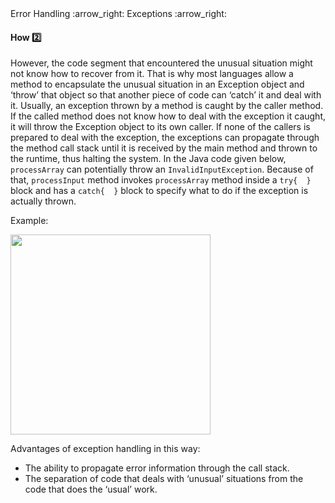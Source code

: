 <link rel="stylesheet" href="{{baseUrl}}/css/textbook.css">

<div class="website-content">

<div id="path">Error Handling :arrow_right: Exceptions :arrow_right:</div>

<div id="title">

#### How :two:

</div>

<div id="body">

However, the code segment that encountered the unusual situation might not know how to recover from it. That is why most languages allow a method to encapsulate the unusual situation in an Exception object and ‘throw’ that object so that another piece of code can ‘catch’ it and deal with it. Usually, an exception thrown by a method is caught by the caller method. If the called method does not know how to deal with the exception it caught, it will throw the Exception object to its own caller. If none of the callers is prepared to deal with the exception, the exceptions can propagate through the method call stack until it is received by the main method and thrown to the runtime, thus halting the system. In the Java code given below, `processArray` can potentially throw an `InvalidInputException`. Because of that, `processInput` method invokes `processArray` method inside a `try{  }` block and has a `catch{  }` block to specify what to do if the exception is actually thrown.

<tip-box>

Example:

<img src="{{baseUrl}}/errorHandling/exceptions/how/images/processInput.png" height="320" />
<p/>

</tip-box>

Advantages of exception handling in this way:

*	The ability to propagate error information through the call stack.
*	The separation of code that deals with ‘unusual’ situations from the code that does the ‘usual’ work.

</div>

<div id="extras">

<include src="exercises.md" />

<div>

</div>
